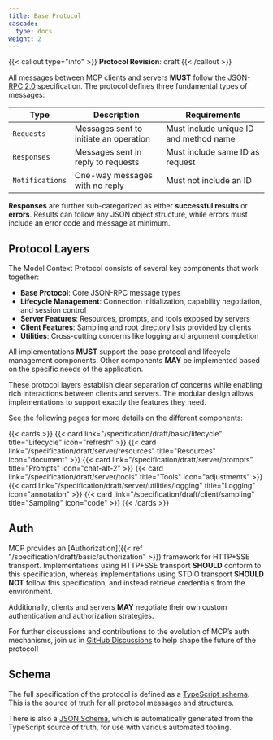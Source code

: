 ```yaml
---
title: Base Protocol
cascade:
  type: docs
weight: 2
---
```


{{< callout type="info" >}} **Protocol Revision**: draft {{< /callout >}}

All messages between MCP clients and servers **MUST** follow the
[JSON-RPC 2.0](https://www.jsonrpc.org/specification) specification. The protocol defines
three fundamental types of messages:

| Type            | Description                            | Requirements                           |
| --------------- | -------------------------------------- | -------------------------------------- |
| `Requests`      | Messages sent to initiate an operation | Must include unique ID and method name |
| `Responses`     | Messages sent in reply to requests     | Must include same ID as request        |
| `Notifications` | One-way messages with no reply         | Must not include an ID                 |

**Responses** are further sub-categorized as either **successful results** or **errors**.
Results can follow any JSON object structure, while errors must include an error code and
message at minimum.

## Protocol Layers

The Model Context Protocol consists of several key components that work together:

- **Base Protocol**: Core JSON-RPC message types
- **Lifecycle Management**: Connection initialization, capability negotiation, and
  session control
- **Server Features**: Resources, prompts, and tools exposed by servers
- **Client Features**: Sampling and root directory lists provided by clients
- **Utilities**: Cross-cutting concerns like logging and argument completion

All implementations **MUST** support the base protocol and lifecycle management
components. Other components **MAY** be implemented based on the specific needs of the
application.

These protocol layers establish clear separation of concerns while enabling rich
interactions between clients and servers. The modular design allows implementations to
support exactly the features they need.

See the following pages for more details on the different components:

{{< cards >}}
{{< card link="/specification/draft/basic/lifecycle" title="Lifecycle" icon="refresh" >}}
{{< card link="/specification/draft/server/resources" title="Resources" icon="document" >}}
{{< card link="/specification/draft/server/prompts" title="Prompts" icon="chat-alt-2" >}}
{{< card link="/specification/draft/server/tools" title="Tools" icon="adjustments" >}}
{{< card link="/specification/draft/server/utilities/logging" title="Logging" icon="annotation" >}}
{{< card link="/specification/draft/client/sampling" title="Sampling" icon="code" >}}
{{< /cards >}}

## Auth

MCP provides an [Authorization]({{< ref "/specification/draft/basic/authorization" >}})
framework for HTTP+SSE transport. Implementations using HTTP+SSE transport **SHOULD**
conform to this specification, whereas implementations using STDIO transport **SHOULD
NOT** follow this specification, and instead retrieve credentials from the environment.

Additionally, clients and servers **MAY** negotiate their own custom authentication and
authorization strategies.

For further discussions and contributions to the evolution of MCP’s auth mechanisms, join
us in
[GitHub Discussions](https://github.com/modelcontextprotocol/specification/discussions)
to help shape the future of the protocol!

## Schema

The full specification of the protocol is defined as a
[TypeScript schema](http://github.com/modelcontextprotocol/specification/tree/main/schema/draft/schema.ts).
This is the source of truth for all protocol messages and structures.

There is also a
[JSON Schema](http://github.com/modelcontextprotocol/specification/tree/main/schema/draft/schema.json),
which is automatically generated from the TypeScript source of truth, for use with
various automated tooling.
